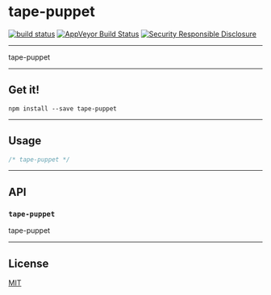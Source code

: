 # tape-puppet

[![build status](http://img.shields.io/travis/chiefbiiko/tape-puppet.svg?style=flat)](http://travis-ci.org/chiefbiiko/tape-puppet) [![AppVeyor Build Status](https://ci.appveyor.com/api/projects/status/github/chiefbiiko/tape-puppet?branch=master&svg=true)](https://ci.appveyor.com/project/chiefbiiko/tape-puppet) [![Security Responsible Disclosure](https://img.shields.io/badge/Security-Responsible%20Disclosure-yellow.svg)](./security.md)

***

tape-puppet

***

## Get it!

```
npm install --save tape-puppet
```

***

## Usage

``` js
/* tape-puppet */
```

***

## API

### `tape-puppet`

tape-puppet

***

## License

[MIT](./license.md)
